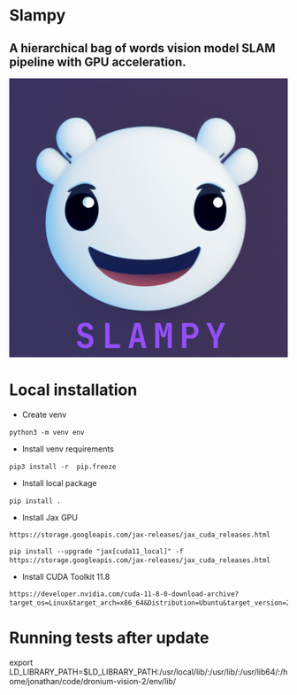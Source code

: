 # Slampy 

## A hierarchical bag of words vision model SLAM pipeline with GPU acceleration. 

![ Slampy Logo](./resources/slampy-logo.png)

# Local installation

- Create venv

`python3 -m venv env`

- Install venv requirements

`pip3 install -r  pip.freeze`

- Install local package

`pip install .`

- Install Jax GPU

```
https://storage.googleapis.com/jax-releases/jax_cuda_releases.html
```

```
pip install --upgrade "jax[cuda11_local]" -f https://storage.googleapis.com/jax-releases/jax_cuda_releases.html
```

- Install CUDA Toolkit 11.8

```
https://developer.nvidia.com/cuda-11-8-0-download-archive?target_os=Linux&target_arch=x86_64&Distribution=Ubuntu&target_version=22.04&target_type=deb_local
```

# Running tests after update

export LD_LIBRARY_PATH=$LD_LIBRARY_PATH:/usr/local/lib/:/usr/lib/:/usr/lib64/:/home/jonathan/code/dronium-vision-2/env/lib/